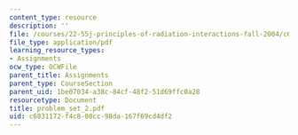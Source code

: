 ```yaml
---
content_type: resource
description: ''
file: /courses/22-55j-principles-of-radiation-interactions-fall-2004/c6831172f4c808cc98da167f69cd4df2_problem_set_2.pdf
file_type: application/pdf
learning_resource_types:
- Assignments
ocw_type: OCWFile
parent_title: Assignments
parent_type: CourseSection
parent_uid: 1be07034-a38c-84cf-48f2-51d69ffc0a28
resourcetype: Document
title: problem_set_2.pdf
uid: c6831172-f4c8-08cc-98da-167f69cd4df2
---
```

